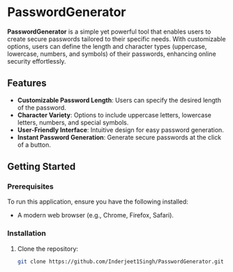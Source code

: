 # PasswordGenerator

**PasswordGenerator** is a simple yet powerful tool that enables users to create secure passwords tailored to their specific needs. With customizable options, users can define the length and character types (uppercase, lowercase, numbers, and symbols) of their passwords, enhancing online security effortlessly.

## Features

- **Customizable Password Length**: Users can specify the desired length of the password.
- **Character Variety**: Options to include uppercase letters, lowercase letters, numbers, and special symbols.
- **User-Friendly Interface**: Intuitive design for easy password generation.
- **Instant Password Generation**: Generate secure passwords at the click of a button.

## Getting Started

### Prerequisites

To run this application, ensure you have the following installed:

- A modern web browser (e.g., Chrome, Firefox, Safari).

### Installation

1. Clone the repository:
   ```bash
   git clone https://github.com/Inderjeet1Singh/PasswordGenerator.git
